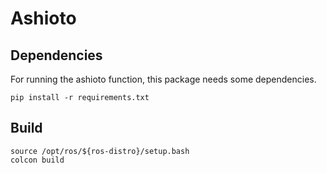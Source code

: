 # Ashioto

## Dependencies
For running the ashioto function, this package needs some dependencies.
```
pip install -r requirements.txt
```

## Build
```
source /opt/ros/${ros-distro}/setup.bash
colcon build 
